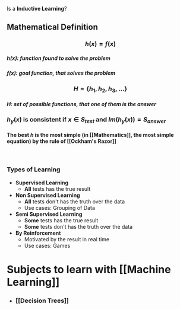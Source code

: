  Is a **Inductive Learning**?

## **Mathematical Definition**

### $$ h(x) = f(x)$$
##### $h(x):$ function found to solve the problem
#####  $f(x):$  goal function, that solves the problem

### $$H = \{h_1, h_2, h_3, \dots\}$$
##### $H:$ set of possible functions, that one of them is the answer

### $h_y(x)$ is consistent if  $x \in S_{test}$  and  $Im(h_y(x)) = S_{answer}$

#### The best $h$ is the most simple (in [[Mathematics]], the most simple equation) by the rule of [[Ockham's Razor]]

<br>

### **Types of Learning**
- **Supervised Learning**
	- **All** tests has the true result
- **Non Supervised Learning**
	- **All** tests don't has the truth over the data
	- Use cases: Grouping of Data
- **Semi Supervised Learning**
	- **Some** tests has the true result
	- **Some** tests don't has the truth over the data
- **By Reinforcement**
	- Motivated by the result in real time
	- Use cases: Games


# Subjects to learn with [[Machine Learning]]

- ### [[Decision Trees]]